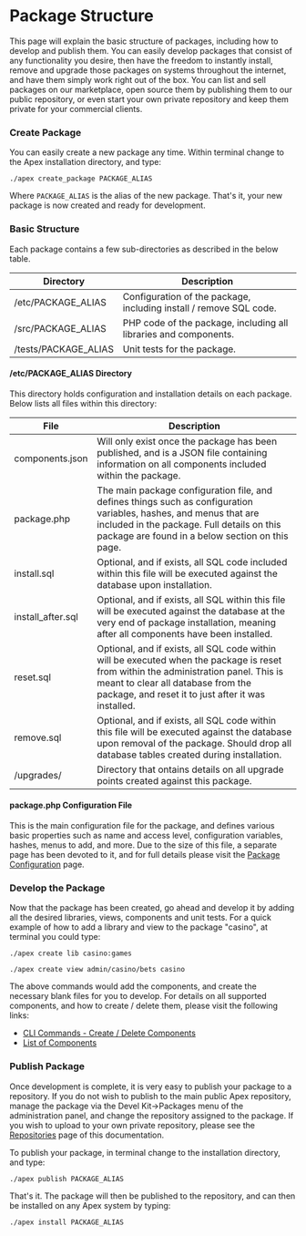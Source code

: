 
# Package Structure

This page will explain the basic structure of packages, including how to develop and publish them.  You can
easily develop packages that consist of any functionality you desire, then have the freedom to instantly
install, remove and upgrade those packages on systems throughout the internet, and have them simply work
right out of the box.  You can list and sell packages on our marketplace, open source them by publishing them
to our public repository, or even start your own private repository and keep them private for your commercial
clients.


### Create Package

You can easily create a new package any time.  Within terminal change to the Apex installation directory, and
type:

`./apex create_package PACKAGE_ALIAS`

Where `PACKAGE_ALIAS` is the alias of the new package.  That's it, your new package is now created and ready
for development.

### Basic Structure

Each package contains a few sub-directories as described in the below table.

Directory | Description 
------------- |------------- 
/etc/PACKAGE_ALIAS | Configuration of the package, including install / remove SQL code. 
/src/PACKAGE_ALIAS | PHP code of the package, including all libraries and components. 
/tests/PACKAGE_ALIAS | Unit tests for the package.


#### /etc/PACKAGE_ALIAS Directory

This directory holds configuration and installation details on each package.  Below lists all files within
this directory:

File | Description 
------------- |------------- 
components.json | Will only exist once the package has been published, and is a JSON file containing information on all components included within the package.
package.php | The main package configuration file, and defines things such as configuration variables, hashes, and menus that are included in the package.  Full details on this package are found in a below section on this page. 
install.sql | Optional, and if exists, all SQL code included within this file will be executed against the database upon installation. 
install_after.sql | Optional, and if exists, all SQL within this file will be executed against the database at the very end of package installation, meaning after all components have been installed. 
reset.sql | Optional, and if exists, all SQL code within will be executed when the package is reset from within the administration panel.  This is meant to clear all database from the package, and reset it to just after it was installed. 
remove.sql | Optional, and if exists, all SQL code within this file will be executed against the database upon removal of the package.  Should drop all database tables created during installation. 
/upgrades/ | Directory that ontains details on all upgrade points created against this package.


#### package.php Configuration File

This is the main configuration file for the package, and defines various basic properties such as name and
access level, configuration variables, hashes, menus to add, and more. Due to the size of this file, a
separate page has been devoted to it, and for full details please visit the [Package
Configuration](packages_config.md) page.


### Develop the Package

Now that the package has been created, go ahead and develop it by adding all the desired libraries, views,
components and unit tests.  For a quick example of how to add a library and view to the package "casino", at
terminal you could type:

~~~
./apex create lib casino:games

./apex create view admin/casino/bets casino
~~~

The above commands would add the components, and create the necessary blank files for you to develop.  For
details on all supported components, and how to create / delete them, please visit the following links:


* [CLI Commands - Create / Delete Components](cli.md#component)
* [List of Components](packages.md#components)


### Publish Package

Once development is complete, it is very easy to publish your package to a repository.  If you do not wish to
publish to the main public Apex repository, manage the package via the Devel Kit-&gt;Packages menu of the
administration panel, and change the repository assigned to the package.  If you wish to upload to your own
private repository, please see the [Repositories](repos) page of this documentation.

To publish your package, in terminal change to the installation directory, and type:

`./apex publish PACKAGE_ALIAS`

That's it.  The package will then be published to the repository, and can then be installed on any Apex system
by typing:

`./apex install PACKAGE_ALIAS`




